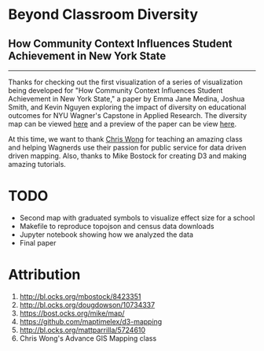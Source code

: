 # Beyond Classroom Diversity
## How Community Context Influences Student Achievement in New York State
---
Thanks for checking out the first visualization of a series of visualization being developed for "How Community Context Influences Student Achievement in New York State," a paper by Emma Jane Medina, Joshua Smith, and Kevin Nguyen exploring the impact of diversity on educational outcomes for NYU Wagner's Capstone in Applied Research.  The diversity map can be viewed [here](http://kvn219.github.io/NYU-ADV-GIS/Diversity-Map/) and a preview of the paper can be view [here](https://github.com/kvn219/NYU-ADV-GIS/blob/gh-pages/Diversity-Map/Draft.md).

At this time, we want to thank [Chris Wong]( https://twitter.com/chris_whong) for teaching an amazing class and helping Wagnerds use their passion for public service for data driven driven mapping.  Also, thanks to Mike Bostock for creating D3 and making amazing tutorials.

# TODO
- Second map with graduated symbols to visualize effect size for a school
- Makefile to reproduce topojson and census data downloads
- Jupyter notebook showing how we analyzed the data
- Final paper

# Attribution
1. http://bl.ocks.org/mbostock/8423351
2. http://bl.ocks.org/dougdowson/10734337
3. https://bost.ocks.org/mike/map/
4. https://github.com/maptimelex/d3-mapping
5. http://bl.ocks.org/mattparrilla/5724610
6. Chris Wong's Advance GIS Mapping class

